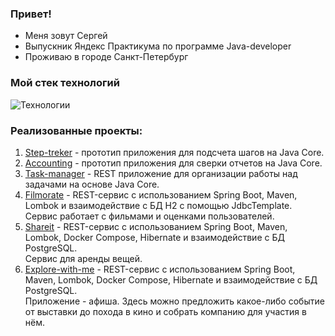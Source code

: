 ### Привет!
- Меня зовут Сергей
- Выпускник Яндекс Практикума по программе Java-developer
- Проживаю в городе Санкт-Петербург

### Мой стек технологий
![Технологии](https://github.com/Serg-Shapkin/Serg-Shapkin/assets/105888354/c10a6320-c8ee-4981-8ee6-29214324b3b9)

### Реализованные проекты:
1. [Step-treker](https://github.com/Serg-Shapkin/Step-tracker) - прототип приложения для подсчета шагов на Java Core.
2. [Accounting](https://github.com/Serg-Shapkin/Accounting) - прототип приложения для сверки отчетов на Java Core.
3. [Task-manager](https://github.com/Serg-Shapkin/Task-manager) - REST приложение для организации работы над задачами на основе Java Core.
4. [Filmorate](https://github.com/Serg-Shapkin/Filmorate) - REST-сервис с использованием Spring Boot, Maven, Lombok и взаимодействие с БД H2 с помощью JdbcTemplate.
<br> Сервис работает с фильмами и оценками пользователей.
5. [Shareit](https://github.com/Serg-Shapkin/Shareit) - REST-сервис с использованием Spring Boot, Maven, Lombok, Docker Compose, Hibernate и взаимодействие с БД PostgreSQL.
   <br> Сервис для аренды вещей.
6. [Explore-with-me](https://github.com/Serg-Shapkin/Explore-with-me) - REST-сервис с использованием Spring Boot, Maven, Lombok, Docker Compose, Hibernate и взаимодействие с БД PostgreSQL.
   <br> Приложение - афиша. Здесь можно предложить какое-либо событие от выставки до похода в кино и собрать компанию для участия в нём.
